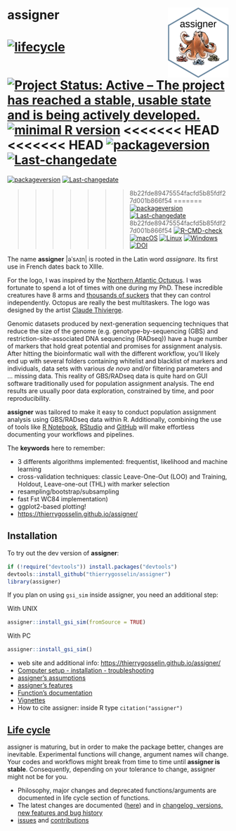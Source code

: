 
# assigner <a href='http://thierrygosselin.github.io/assigner/'><img src='man/figures/logo.png' align="right" height="160" /></a>

<!-- badges: start -->

[![lifecycle](https://img.shields.io/badge/lifecycle-maturing-blue.svg)](https://tidyverse.org/lifecycle/#maturing)
[![Project Status: Active – The project has reached a stable, usable
state and is being actively
developed.](http://www.repostatus.org/badges/latest/active.svg)](http://www.repostatus.org/#active)
[![minimal R
version](https://img.shields.io/badge/R%3E%3D-3.5.0-6666ff.svg)](https://cran.r-project.org/)
<<<<<<< HEAD
<<<<<<< HEAD
[![packageversion](https://img.shields.io/badge/Package%20version-0.5.9-orange.svg)](commits/master)
[![Last-changedate](https://img.shields.io/badge/last%20change-2025--03--27-brightgreen.svg)](/commits/master)
=======
[![packageversion](https://img.shields.io/badge/Package%20version-0.6.0-orange.svg)](commits/master)
[![Last-changedate](https://img.shields.io/badge/last%20change-2024--11--06-brightgreen.svg)](/commits/master)
>>>>>>> 8b22fde89475554facfd5b85fdf27d001b866f54
=======
[![packageversion](https://img.shields.io/badge/Package%20version-0.6.0-orange.svg)](commits/master)
[![Last-changedate](https://img.shields.io/badge/last%20change-2024--11--06-brightgreen.svg)](/commits/master)
>>>>>>> 8b22fde89475554facfd5b85fdf27d001b866f54
[![R-CMD-check](https://github.com/thierrygosselin/assigner/workflows/R-CMD-check/badge.svg)](https://github.com/thierrygosselin/assigner/actions)
[![macOS](https://github.com/thierrygosselin/assigner/workflows/macOS-latest%20(release)/badge.svg)](https://github.com/thierrygosselin/assigner/actions?workflow=macOS-latest%20(release))
[![Linux](https://github.com/thierrygosselin/assigner/workflows/check-linux//badge.svg)](https://github.com/thierrygosselin/assigner/actions?workflow=check-linux)
[![Windows](https://github.com/thierrygosselin/assigner/workflows/R-CMD-check/badge.svg)](https://github.com/thierrygosselin/assigner/actions?workflow=check-windows)
[![DOI](https://zenodo.org/badge/14548/thierrygosselin/assigner.svg)](https://zenodo.org/badge/latestdoi/14548/thierrygosselin/assigner)
<!-- badges: end -->

The name **assigner** \|əˈsʌɪn\| is rooted in the Latin word
*assignare*. Its first use in French dates back to XIIIe.

For the logo, I was inspired by the [Northern Atlantic
Octupus](https://500px.com/photo/3885192/nature-a-reflexion-by-thierry-gosselin).
I was fortunate to spend a lot of times with one during my PhD. These
incredible creatures have 8 arms and [thousands of
suckers](https://500px.com/photo/3885141/stuck-on-me-by-thierry-gosselin)
that they can control independently. Octopus are really the best
multitaskers. The logo was designed by the artist [Claude
Thivierge](http://www.claudethivierge.com).

Genomic datasets produced by next-generation sequencing techniques that
reduce the size of the genome (e.g. genotype-by-sequencing (GBS) and
restriction-site-associated DNA sequencing (RADseq)) have a huge number
of markers that hold great potential and promises for assignment
analysis. After hitting the bioinformatic wall with the different
workflow, you’ll likely end up with several folders containing whitelist
and blacklist of markers and individuals, data sets with various *de
novo* and/or filtering parameters and … missing data. This reality of
GBS/RADseq data is quite hard on GUI software traditionally used for
population assignment analysis. The end results are usually poor data
exploration, constrained by time, and poor reproducibility.

**assigner** was tailored to make it easy to conduct population
assignment analysis using GBS/RADseq data within R. Additionally,
combining the use of tools like [R
Notebook](http://rmarkdown.rstudio.com/r_notebooks.html),
[RStudio](https://www.rstudio.com) and [GitHub](https://github.com) will
make effortless documenting your workflows and pipelines.

The **keywords** here to remember:

- 3 differents algorithms implemented: frequentist, likelihood and
  machine learning
- cross-validation techniques: classic Leave-One-Out (LOO) and Training,
  Holdout, Leave-one-out (THL) with marker selection
- resampling/bootstrap/subsampling
- fast Fst WC84 implementation)
- ggplot2-based plotting!
- <https://thierrygosselin.github.io/assigner/>

## Installation

To try out the dev version of **assigner**:

``` r
if (!require("devtools")) install.packages("devtools")
devtools::install_github("thierrygosselin/assigner")
library(assigner)
```

If you plan on using `gsi_sim` inside assigner, you need an additional
step:

With UNIX

``` r
assigner::install_gsi_sim(fromSource = TRUE)
```

With PC

``` r
assigner::install_gsi_sim()
```

- web site and additional info:
  <https://thierrygosselin.github.io/assigner/>
- [Computer setup - installation -
  troubleshooting](http://thierrygosselin.github.io/assigner/articles/rad_genomics_computer_setup.html)
- [assigner’s
  assumptions](http://thierrygosselin.github.io/assigner/reference/assignment_ngs.html#assumptions)
- [assigner’s
  features](http://thierrygosselin.github.io/assigner/FEATURES.html)
- [Function’s
  documentation](http://thierrygosselin.github.io/assigner/reference/index.html)
- [Vignettes](http://thierrygosselin.github.io/assigner/articles/index.html)
- How to cite assigner: inside R type `citation("assigner")`

## [Life cycle](https://thierrygosselin.github.io/assigner/articles/life_cycle.html)

assigner is maturing, but in order to make the package better, changes
are inevitable. Experimental functions will change, argument names will
change. Your codes and workflows might break from time to time until
**assigner is stable**. Consequently, depending on your tolerance to
change, assigner might not be for you.

- Philosophy, major changes and deprecated functions/arguments are
  documented in life cycle section of functions.
- The latest changes are documented
  ([here](https://thierrygosselin.github.io/assigner/articles/life_cycle.html))
  and in [changelog, versions, new features and bug
  history](https://thierrygosselin.github.io/assigner/news/index.html)
- [issues](https://github.com/thierrygosselin/assigner/issues/new/choose)
  and
  [contributions](https://github.com/thierrygosselin/assigner/issues/new/choose)
